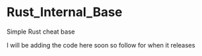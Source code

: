 # Rust_Internal_Base
Simple Rust cheat base


I will be adding the code here soon so follow for when it releases 
